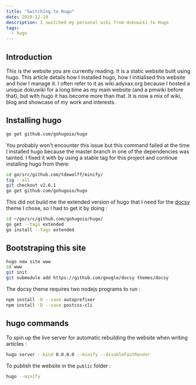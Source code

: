 ```yaml
---
title: "Switching to Hugo"
date: 2019-12-19
description: I switched my personal wiki from dokuwiki to Hugo
tags:
  - hugo
---
```


## Introduction

This is the website you are currently reading. It is a static website built using hugo. This article details how I installed hugo, how I initialised this website and how I manage it. I often refer to it as wiki.adyxax.org because I hosted a unique dokuwiki for a long time as my main website (and a pmwiki before that), but with hugo it has become more than that. It is now a mix of wiki, blog and showcase of my work and interests.

## Installing hugo

```sh
go get github.com/gohugoio/hugo
```

You probably won't encounter this issue but this command failed at the time I installed hugo because the master branch in one of the dependencies was
tainted. I fixed it with by using a stable tag for this project and continue installing hugo from there:
```sh
cd go/src/github.com/tdewolff/minify/
tig --all
git checkout v2.6.1
go get github.com/gohugoio/hugo
```

This did not build me the extended version of hugo that I need for the [docsy](https://github.com/google/docsy) theme I chose, so I had to get it by doing :
```sh
cd ~/go/src/github.com/gohugoio/hugo/
go get --tags extended
go install --tags extended
```

## Bootstraping this site

```sh
hugo new site www
cd www
git init
git submodule add https://github.com/google/docsy themes/docsy
```

The docsy theme requires two nodejs programs to run :
```sh
npm install -D --save autoprefixer
npm install -D --save postcss-cli
```

## hugo commands

To spin up the live server for automatic rebuilding the website when writing articles :
```sh
hugo server --bind 0.0.0.0 --minify --disableFastRender
```

To publish the website in the `public` folder :
```sh
hugo --minify
```
